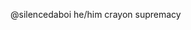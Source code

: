 @silencedaboi
he/him
crayon supremacy


<!---
silencedaboi/silencedaboi is a ✨ special ✨ repository because its `README.md` (this file) appears on your GitHub profile.
You can click the Preview link to take a look at your changes.
--->
